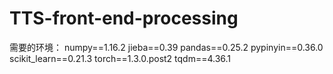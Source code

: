 # TTS-front-end-processing
需要的环境：
numpy==1.16.2
jieba==0.39
pandas==0.25.2
pypinyin==0.36.0
scikit_learn==0.21.3
torch==1.3.0.post2
tqdm==4.36.1